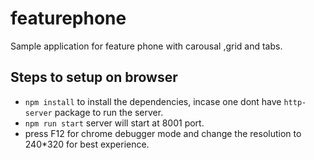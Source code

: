 # featurephone
Sample application for feature phone with carousal ,grid and tabs.


## Steps to setup on browser
- `npm install` to install the dependencies, incase one dont have `http-server` package to run the server.
- `npm run start` server will start at 8001 port.
- press F12 for chrome debugger mode and change the resolution to 240*320 for best experience.
